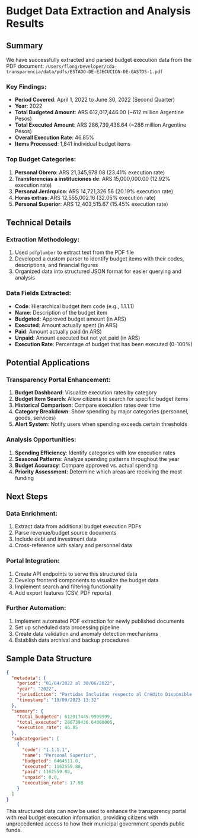 # Budget Data Extraction and Analysis Results

## Summary

We have successfully extracted and parsed budget execution data from the PDF document:
`/Users/flong/Developer/cda-transparencia/data/pdfs/ESTADO-DE-EJECUCION-DE-GASTOS-1.pdf`

### Key Findings:

- **Period Covered**: April 1, 2022 to June 30, 2022 (Second Quarter)
- **Year**: 2022
- **Total Budgeted Amount**: ARS 612,017,446.00 (~612 million Argentine Pesos)
- **Total Executed Amount**: ARS 286,739,436.64 (~286 million Argentine Pesos)
- **Overall Execution Rate**: 46.85%
- **Items Processed**: 1,841 individual budget items

### Top Budget Categories:

1. **Personal Obrero**: ARS 21,345,978.08 (23.41% execution rate)
2. **Transferencias a instituciones de**: ARS 15,000,000.00 (12.92% execution rate)
3. **Personal Jerárquico**: ARS 14,721,326.56 (20.19% execution rate)
4. **Horas extras**: ARS 12,555,002.16 (32.05% execution rate)
5. **Personal Superior**: ARS 12,403,515.67 (15.45% execution rate)

## Technical Details

### Extraction Methodology:
1. Used `pdfplumber` to extract text from the PDF file
2. Developed a custom parser to identify budget items with their codes, descriptions, and financial figures
3. Organized data into structured JSON format for easier querying and analysis

### Data Fields Extracted:
- **Code**: Hierarchical budget item code (e.g., 1.1.1.1)
- **Name**: Description of the budget item
- **Budgeted**: Approved budget amount (in ARS)
- **Executed**: Amount actually spent (in ARS)
- **Paid**: Amount actually paid (in ARS)
- **Unpaid**: Amount executed but not yet paid (in ARS)
- **Execution Rate**: Percentage of budget that has been executed (0-100%)

## Potential Applications

### Transparency Portal Enhancement:
1. **Budget Dashboard**: Visualize execution rates by category
2. **Budget Item Search**: Allow citizens to search for specific budget items
3. **Historical Comparison**: Compare execution rates over time
4. **Category Breakdown**: Show spending by major categories (personnel, goods, services)
5. **Alert System**: Notify users when spending exceeds certain thresholds

### Analysis Opportunities:
1. **Spending Efficiency**: Identify categories with low execution rates
2. **Seasonal Patterns**: Analyze spending patterns throughout the year
3. **Budget Accuracy**: Compare approved vs. actual spending
4. **Priority Assessment**: Determine which areas are receiving the most funding

## Next Steps

### Data Enrichment:
1. Extract data from additional budget execution PDFs
2. Parse revenue/budget source documents
3. Include debt and investment data
4. Cross-reference with salary and personnel data

### Portal Integration:
1. Create API endpoints to serve this structured data
2. Develop frontend components to visualize the budget data
3. Implement search and filtering functionality
4. Add export features (CSV, PDF reports)

### Further Automation:
1. Implement automated PDF extraction for newly published documents
2. Set up scheduled data processing pipeline
3. Create data validation and anomaly detection mechanisms
4. Establish data archival and backup procedures

## Sample Data Structure

```json
{
  "metadata": {
    "period": "01/04/2022 al 30/06/2022",
    "year": "2022",
    "jurisdiction": "Partidas Incluidas respecto al Crédito Disponible: Todas",
    "timestamp": "19/09/2023 13:32"
  },
  "summary": {
    "total_budgeted": 612017445.9999999,
    "total_executed": 286739436.64000005,
    "execution_rate": 46.85
  },
  "subcategories": [
    {
      "code": "1.1.1.1",
      "name": "Personal Superior",
      "budgeted": 6464511.0,
      "executed": 1162559.88,
      "paid": 1162559.88,
      "unpaid": 0.0,
      "execution_rate": 17.98
    }
  ]
}
```

This structured data can now be used to enhance the transparency portal with real budget execution information, providing citizens with unprecedented access to how their municipal government spends public funds.